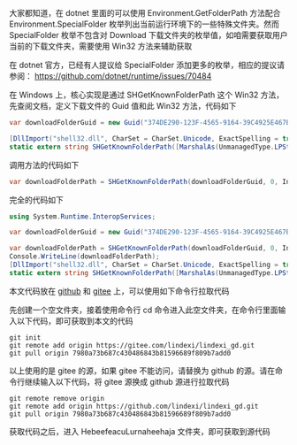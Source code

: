 大家都知道，在 dotnet 里面的可以使用 Environment.GetFolderPath 方法配合 Environment.SpecialFolder 枚举列出当前运行环境下的一些特殊文件夹。然而 SpecialFolder 枚举不包含对 Download 下载文件夹的枚举值，如咱需要获取用户当前的下载文件夹，需要使用 Win32 方法来辅助获取

<!--more-->


<!-- 发布 -->
<!-- 博客 -->

在 dotnet 官方，已经有人提议给 SpecialFolder 添加更多的枚举，相应的提议请参阅： <https://github.com/dotnet/runtime/issues/70484>

在 Windows 上，核心实现是通过 SHGetKnownFolderPath 这个 Win32 方法，先查阅文档，定义下载文件的 Guid 值和此 Win32 方法，代码如下

```csharp
var downloadFolderGuid = new Guid("374DE290-123F-4565-9164-39C4925E467B");

[DllImport("shell32.dll", CharSet = CharSet.Unicode, ExactSpelling = true, PreserveSig = false)]
static extern string SHGetKnownFolderPath([MarshalAs(UnmanagedType.LPStruct)] Guid id, int flags, IntPtr token);
```

调用方法的代码如下

```csharp
var downloadFolderPath = SHGetKnownFolderPath(downloadFolderGuid, 0, IntPtr.Zero);
```

完全的代码如下

```csharp
using System.Runtime.InteropServices;

var downloadFolderGuid = new Guid("374DE290-123F-4565-9164-39C4925E467B");

var downloadFolderPath = SHGetKnownFolderPath(downloadFolderGuid, 0, IntPtr.Zero);
Console.WriteLine(downloadFolderPath);
[DllImport("shell32.dll", CharSet = CharSet.Unicode, ExactSpelling = true, PreserveSig = false)]
static extern string SHGetKnownFolderPath([MarshalAs(UnmanagedType.LPStruct)] Guid id, int flags, IntPtr token);
```

本文代码放在 [github](https://github.com/lindexi/lindexi_gd/tree/7980a73b687c430486843b81596689f809b7add0/HebeefeacuLurnaheehaja) 和 [gitee](https://gitee.com/lindexi/lindexi_gd/tree/7980a73b687c430486843b81596689f809b7add0/HebeefeacuLurnaheehaja) 上，可以使用如下命令行拉取代码

先创建一个空文件夹，接着使用命令行 cd 命令进入此空文件夹，在命令行里面输入以下代码，即可获取到本文的代码

```
git init
git remote add origin https://gitee.com/lindexi/lindexi_gd.git
git pull origin 7980a73b687c430486843b81596689f809b7add0
```

以上使用的是 gitee 的源，如果 gitee 不能访问，请替换为 github 的源。请在命令行继续输入以下代码，将 gitee 源换成 github 源进行拉取代码

```
git remote remove origin
git remote add origin https://github.com/lindexi/lindexi_gd.git
git pull origin 7980a73b687c430486843b81596689f809b7add0
```

获取代码之后，进入 HebeefeacuLurnaheehaja 文件夹，即可获取到源代码
